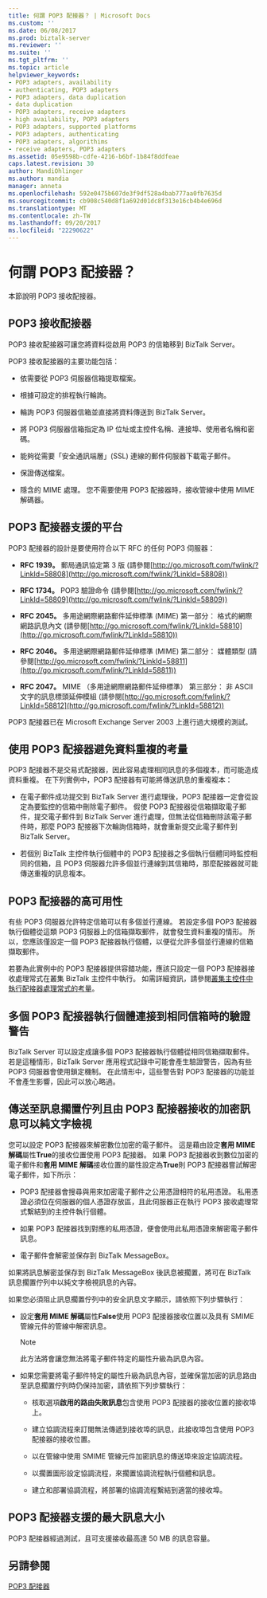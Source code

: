 ```yaml
---
title: 何謂 POP3 配接器？ | Microsoft Docs
ms.custom: ''
ms.date: 06/08/2017
ms.prod: biztalk-server
ms.reviewer: ''
ms.suite: ''
ms.tgt_pltfrm: ''
ms.topic: article
helpviewer_keywords:
- POP3 adapters, availability
- authenticating, POP3 adapters
- POP3 adapters, data duplication
- data duplication
- POP3 adapters, receive adapters
- high availability, POP3 adapters
- POP3 adapters, supported platforms
- POP3 adapters, authenticating
- POP3 adapters, algorithims
- receive adapters, POP3 adapters
ms.assetid: 05e9598b-cdfe-4216-b6bf-1b84f8ddfeae
caps.latest.revision: 30
author: MandiOhlinger
ms.author: mandia
manager: anneta
ms.openlocfilehash: 592e0475b607de3f9df528a4bab777aa0fb7635d
ms.sourcegitcommit: cb908c540d8f1a692d01dc8f313e16cb4b4e696d
ms.translationtype: MT
ms.contentlocale: zh-TW
ms.lasthandoff: 09/20/2017
ms.locfileid: "22290622"
---
```

# <a name="what-is-the-pop3-adapter"></a>何謂 POP3 配接器？
本節說明 POP3 接收配接器。  
  
## <a name="pop3-receive-adapter"></a>POP3 接收配接器  
 POP3 接收配接器可讓您將資料從啟用 POP3 的信箱移到 BizTalk Server。  
  
 POP3 接收配接器的主要功能包括：  
  
-   依需要從 POP3 伺服器信箱提取檔案。  
  
-   根據可設定的排程執行輪詢。  
  
-   輪詢 POP3 伺服器信箱並直接將資料傳送到 BizTalk Server。  
  
-   將 POP3 伺服器信箱指定為 IP 位址或主控件名稱、連接埠、使用者名稱和密碼。  
  
-   能夠從需要「安全通訊端層」(SSL) 連線的郵件伺服器下載電子郵件。  
  
-   保證傳送檔案。  
  
-   隱含的 MIME 處理。 您不需要使用 POP3 配接器時，接收管線中使用 MIME 解碼器。  
  
## <a name="pop3-adapter-supported-platforms"></a>POP3 配接器支援的平台  
 POP3 配接器的設計是要使用符合以下 RFC 的任何 POP3 伺服器：  
  
-   **RFC 1939。** 郵局通訊協定第 3 版 (請參閱[http://go.microsoft.com/fwlink/?LinkId=58808](http://go.microsoft.com/fwlink/?LinkId=58808))  
  
-   **RFC 1734。** POP3 驗證命令 (請參閱[http://go.microsoft.com/fwlink/?LinkId=58809](http://go.microsoft.com/fwlink/?LinkId=58809))  
  
-   **RFC 2045。** 多用途網際網路郵件延伸標準 (MIME) 第一部分： 格式的網際網路訊息內文 (請參閱[http://go.microsoft.com/fwlink/?LinkId=58810](http://go.microsoft.com/fwlink/?LinkId=58810))  
  
-   **RFC 2046。** 多用途網際網路郵件延伸標準 (MIME) 第二部分： 媒體類型 (請參閱[http://go.microsoft.com/fwlink/?LinkId=58811](http://go.microsoft.com/fwlink/?LinkId=58811))  
  
-   **RFC 2047。** MIME （多用途網際網路郵件延伸標準） 第三部分： 非 ASCII 文字的訊息標頭延伸模組 (請參閱[http://go.microsoft.com/fwlink/?LinkId=58812](http://go.microsoft.com/fwlink/?LinkId=58812))  
  
 POP3 配接器已在 Microsoft Exchange Server 2003 上進行過大規模的測試。  
  
## <a name="considerations-for-preventing-data-duplication-when-using-the-pop3-adapter"></a>使用 POP3 配接器避免資料重複的考量  
 POP3 配接器不是交易式配接器，因此容易處理相同訊息的多個複本，而可能造成資料重複。 在下列實例中，POP3 配接器有可能將傳送訊息的重複複本：  
  
-   在電子郵件成功提交到 BizTalk Server 進行處理後，POP3 配接器一定會從設定為要監控的信箱中刪除電子郵件。 假使 POP3 配接器從信箱擷取電子郵件，提交電子郵件到 BizTalk Server 進行處理，但無法從信箱刪除該電子郵件時，那麼 POP3 配接器下次輪詢信箱時，就會重新提交此電子郵件到 BizTalk Server。  
  
-   若個別 BizTalk 主控件執行個體中的 POP3 配接器之多個執行個體同時監控相同的信箱，且 POP3 伺服器允許多個並行連線到其信箱時，那麼配接器就可能傳送重複的訊息複本。  
  
## <a name="high-availability-for-the-pop3-adapter"></a>POP3 配接器的高可用性  
 有些 POP3 伺服器允許特定信箱可以有多個並行連線。 若設定多個 POP3 配接器執行個體從這類 POP3 伺服器上的信箱擷取郵件，就會發生資料重複的情形。 所以，您應該僅設定一個 POP3 配接器執行個體，以便從允許多個並行連線的信箱擷取郵件。  
  
 若要為此實例中的 POP3 配接器提供容錯功能，應該只設定一個 POP3 配接器接收處理常式在叢集 BizTalk 主控件中執行。 如需詳細資訊，請參閱[叢集主控件中執行配接器處理常式的考量](../core/considerations-for-running-adapter-handlers-within-a-clustered-host1.md)。  
  
## <a name="authentication-warnings-when-multiple-instances-of-the-pop3-adapter-connect-to-the-same-mailbox"></a>多個 POP3 配接器執行個體連接到相同信箱時的驗證警告  
 BizTalk Server 可以設定成讓多個 POP3 配接器執行個體從相同信箱擷取郵件。 若是這種情形，BizTalk Server 應用程式記錄中可能會產生驗證警告，因為有些 POP3 伺服器會使用鎖定機制。 在此情形中，這些警告對 POP3 配接器的功能並不會產生影響，因此可以放心略過。  
  
## <a name="encrypted-messages-received-by-the-pop3-adapter-that-are-sent-to-the-suspended-queue-may-be-viewable-in-clear-text"></a>傳送至訊息擱置佇列且由 POP3 配接器接收的加密訊息可以純文字檢視  
 您可以設定 POP3 配接器來解密數位加密的電子郵件。 這是藉由設定**套用 MIME 解碼**屬性**True**的接收位置使用 POP3 配接器。 如果 POP3 配接器收到數位加密的電子郵件和**套用 MIME 解碼**接收位置的屬性設定為**True**則 POP3 配接器嘗試解密電子郵件，如下所示：  
  
-   POP3 配接器會搜尋與用來加密電子郵件之公用憑證相符的私用憑證。 私用憑證必須位在伺服器的個人憑證存放區，且此伺服器正在執行 POP3 接收處理常式繫結到的主控件執行個體。  
  
-   如果 POP3 配接器找到對應的私用憑證，便會使用此私用憑證來解密電子郵件訊息。  
  
-   電子郵件會解密並保存到 BizTalk MessageBox。  
  
 如果將訊息解密並保存到 BizTalk MessageBox 後訊息被擱置，將可在 BizTalk 訊息擱置佇列中以純文字檢視訊息的內容。  
  
 如果您必須阻止訊息擱置佇列中的安全訊息文字顯示，請依照下列步驟執行：  
  
-   設定**套用 MIME 解碼**屬性**False**使用 POP3 配接器接收位置以及具有 SMIME 管線元件的管線中解密訊息。  
  
    > [!NOTE]
    >  此方法將會讓您無法將電子郵件特定的屬性升級為訊息內容。  
  
-   如果您需要將電子郵件特定的屬性升級為訊息內容，並確保當加密的訊息路由至訊息擱置佇列時仍保持加密，請依照下列步驟執行：  
  
    -   核取選項**啟用的路由失敗訊息**包含使用 POP3 配接器的接收位置的接收埠上。  
  
    -   建立協調流程來訂閱無法傳遞到接收埠的訊息，此接收埠包含使用 POP3 配接器的接收位置。  
  
    -   以在管線中使用 SMIME 管線元件加密訊息的傳送埠來設定協調流程。  
  
    -   以擱置圖形設定協調流程，來擱置協調流程執行個體和訊息。  
  
    -   建立和部署協調流程，將部署的協調流程繫結到適當的接收埠。  
  
## <a name="maximum-message-size-supported-by-the-pop3-adapter"></a>POP3 配接器支援的最大訊息大小  
 POP3 配接器經過測試，且可支援接收最高達 50 MB 的訊息容量。  
  
## <a name="see-also"></a>另請參閱  
 [POP3 配接器](../core/pop3-adapter.md)